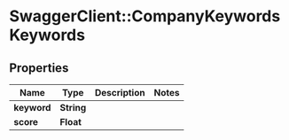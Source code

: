 # SwaggerClient::CompanyKeywordsKeywords

## Properties
Name | Type | Description | Notes
------------ | ------------- | ------------- | -------------
**keyword** | **String** |  | 
**score** | **Float** |  | 


